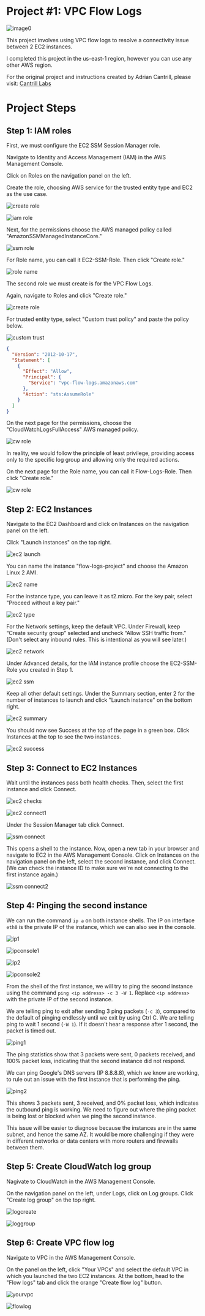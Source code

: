 # Project #1: VPC Flow Logs

![image0](images/flowlogsproject.png)

This project involves using VPC flow logs to resolve a connectivity issue between 2 EC2 instances.

I completed this project in the us-east-1 region, however you can use any other AWS region.

For the original project and instructions created by Adrian Cantrill, please visit: [Cantrill Labs](https://github.com/acantril/learn-cantrill-io-labs/tree/master/00-aws-simple-demos/aws-vpc-flow-logs)

# Project Steps

## Step 1: IAM roles

First, we must configure the EC2 SSM Session Manager role.

Navigate to Identity and Access Management (IAM) in the AWS Management Console. 

Click on Roles on the navigation panel on the left. 

Create the role, choosing AWS service for the trusted entity type and EC2 as the use case.

![create role](images/createroleclick.png)

![iam role](images/iamec2.png)

Next, for the permissions choose the AWS managed policy called "AmazonSSMManagedInstanceCore."

![ssm role](images/ssmrole.png)

For Role name, you can call it EC2-SSM-Role. Then click "Create role."

![role name](images/ssmrolename.png)

The second role we must create is for the VPC Flow Logs. 

Again, navigate to Roles and click "Create role."

![create role](images/createroleclick.png)

For trusted entity type, select "Custom trust policy" and paste the policy below.

![custom trust](images/customtrust.png)

```json
{
  "Version": "2012-10-17",
  "Statement": [
    {
      "Effect": "Allow",
      "Principal": {
        "Service": "vpc-flow-logs.amazonaws.com"
      },
      "Action": "sts:AssumeRole"
    }
  ]
}
```

On the next page for the permissions, choose the "CloudWatchLogsFullAccess" AWS managed policy.

![cw role](images/cwrole.png)

In reality, we would follow the principle of least privilege, providing access only to the specific log group and allowing only the required actions.

On the next page for the Role name, you can call it Flow-Logs-Role. Then click "Create role."

![cw role](images/cwrolename.png)

## Step 2: EC2 Instances

Navigate to the EC2 Dashboard and click on Instances on the navigation panel on the left.

Click "Launch instances" on the top right.

![ec2 launch](images/ec2launch.png)

You can name the instance "flow-logs-project" and choose the Amazon Linux 2 AMI.

![ec2 name](images/nameami.png)

For the instance type, you can leave it as t2.micro. For the key pair, select "Proceed without a key pair."

![ec2 type](images/instancetype.png)

For the Network settings, keep the default VPC. Under Firewall, keep “Create security group” selected and uncheck “Allow SSH traffic from.” (Don't select any inbound rules. This is intentional as you will see later.)

![ec2 network](images/networksetting.png)

Under Advanced details, for the IAM instance profile choose the EC2-SSM-Role you created in Step 1.

![ec2 ssm](images/selectssm.png)

Keep all other default settings. Under the Summary section, enter 2 for the number of instances to launch and click "Launch instance" on the bottom right.

![ec2 summary](images/ec2summarylaunch.png)

You should now see Success at the top of the page in a green box. Click Instances at the top to see the two instances.

![ec2 success](images/ec2success.png)

## Step 3: Connect to EC2 Instances

Wait until the instances pass both health checks. Then, select the first instance and click Connect.

![ec2 checks](images/ec2checks.png)

![ec2 connect1](images/ec2connect1.png)

Under the Session Manager tab click Connect.

![ssm connect](images/ssmconnect.png)

This opens a shell to the instance. Now, open a new tab in your browser and navigate to EC2 in the AWS Management Console. Click on Instances on the navigation panel on the left, select the second instance, and click Connect. (We can check the instance ID to make sure we're not connecting to the first instance again.)

![ssm connect2](images/ssmconnect2.png)

## Step 4: Pinging the second instance

We can run the command `ip a` on both instance shells. The IP on interface `eth0` is the private IP of the instance, which we can also see in the console.

![ip1](images/ip1.png)

![ipconsole1](images/ipconsole1.png)

![ip2](images/ip2.png)

![ipconsole2](images/ipconsole2.png)

From the shell of the first instance, we will try to ping the second instance using the command `ping <ip address> -c 3 -W 1`. Replace `<ip address>` with the private IP of the second instance.

We are telling ping to exit after sending 3 ping packets (`-c 3`), compared to the default of pinging endlessly until we exit by using Ctrl C. We are telling ping to wait 1 second (`-W 1`). If it doesn't hear a response after 1 second, the packet is timed out.

![ping1](images/ping1.png)

The ping statistics show that 3 packets were sent, 0 packets received, and 100% packet loss, indicating that the second instance did not respond.

We can ping Google's DNS servers (IP 8.8.8.8), which we know are working, to rule out an issue with the first instance that is performing the ping.

![ping2](images/ping2.png)

This shows 3 packets sent, 3 received, and 0% packet loss, which indicates the outbound ping is working. We need to figure out where the ping packet is being lost or blocked when we ping the second instance.

This issue will be easier to diagnose because the instances are in the same subnet, and hence the same AZ. It would be more challenging if they were in different networks or data centers with more routers and firewalls between them.

## Step 5: Create CloudWatch log group

Nagivate to CloudWatch in the AWS Management Console.

On the navigation panel on the left, under Logs, click on Log groups. Click "Create log group" on the top right.

![logcreate](images/logcreate.png)

![loggroup](images/loggroup.png)

## Step 6: Create VPC flow log

Navigate to VPC in the AWS Management Console.

On the panel on the left, click "Your VPCs" and select the default VPC in which you launched the two EC2 instances. At the bottom, head to the "Flow logs" tab and click the orange "Create flow log" button.

![yourvpc](images/yourvpc.png)

![flowlog](images/flowlog.png)
